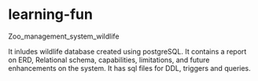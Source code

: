 # learning-fun
Zoo_management_system_wildlife

It inludes wildlife database created using postgreSQL. It contains a report on ERD, Relational schema, capabilities, limitations,
and future enhancements on the system.
It has sql files for DDL, triggers and queries.
